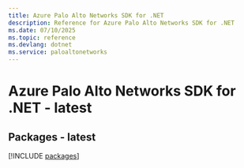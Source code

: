 ```yaml
---
title: Azure Palo Alto Networks SDK for .NET
description: Reference for Azure Palo Alto Networks SDK for .NET
ms.date: 07/10/2025
ms.topic: reference
ms.devlang: dotnet
ms.service: paloaltonetworks
---
```

# Azure Palo Alto Networks SDK for .NET - latest
## Packages - latest
[!INCLUDE [packages](palo-alto-networks-index.md)]